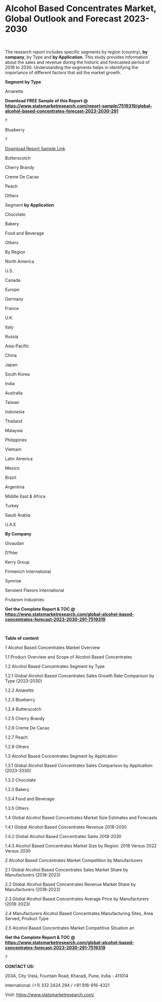 <h1>Alcohol Based Concentrates Market, Global Outlook and Forecast 2023-2030</h1><br/><p>The research report includes specific segments by region (country), <strong>by company</strong>, by Type and <strong>by Application</strong>. This study provides information about the sales and revenue during the historic and forecasted period of 2018 to 2030. Understanding the segments helps in identifying the importance of different factors that aid the market growth.</p>
 
 
 
 <p><strong>Segment by Type</strong></p>
 
 
 
 <p>Amaretto</p>
 
 
 
 <div><b>Download FREE Sample of this Report @ <a href="https://www.statsmarketresearch.com/download-free-sample/7519319/global-alcohol-based-concentrates-forecast-2023-2030-291">https://www.statsmarketresearch.com/report-sample/7519319/global-alcohol-based-concentrates-forecast-2023-2030-291</a></b></div>
 
 
 
 <p>? </p>
 
 
 
 <p>Blueberry</p>
 
 
 
 <p>? </p>
 
 
 
 <p><a href="https://www.statsmarketresearch.com/download-free-sample/7519319/global-alcohol-based-concentrates-forecast-2023-2030-291">Download Report Sample Link</a></p>
 
 
 
 <p>Butterscotch</p>
 
 
 
 <p>Cherry Brandy</p>
 
 
 
 <p>Creme De Cacao</p>
 
 
 
 <p>Peach</p>
 
 
 
 <p>Others</p>
 
 
 
 <p>Segment <strong>by Application</strong></p>
 
 
 
 <p>Chocolate</p>
 
 
 
 <p>Bakery</p>
 
 
 
 <p>Food and Beverage</p>
 
 
 
 <p>Others</p>
 
 
 
 <p>By Region</p>
 
 
 
 <p>North America</p>
 
 
 
 <p>U.S.</p>
 
 
 
 <p>Canada</p>
 
 
 
 <p>Europe</p>
 
 
 
 <p>Germany</p>
 
 
 
 <p>France</p>
 
 
 
 <p>U.K.</p>
 
 
 
 <p>Italy</p>
 
 
 
 <p>Russia</p>
 
 
 
 <p>Asia-Pacific</p>
 
 
 
 <p>China</p>
 
 
 
 <p>Japan</p>
 
 
 
 <p>South Korea</p>
 
 
 
 <p>India</p>
 
 
 
 <p>Australia</p>
 
 
 
 <p>Taiwan</p>
 
 
 
 <p>Indonesia</p>
 
 
 
 <p>Thailand</p>
 
 
 
 <p>Malaysia</p>
 
 
 
 <p>Philippines</p>
 
 
 
 <p>Vietnam</p>
 
 
 
 <p>Latin America</p>
 
 
 
 <p>Mexico</p>
 
 
 
 <p>Brazil</p>
 
 
 
 <p>Argentina</p>
 
 
 
 <p>Middle East & Africa</p>
 
 
 
 <p>Turkey</p>
 
 
 
 <p>Saudi Arabia</p>
 
 
 
 <p>U.A.E</p>
 
 
 
 <p><strong>By Company</strong></p>
 
 
 
 <p>Givaudan</p>
 
 
 
 <p>D?hler</p>
 
 
 
 <p>Kerry Group</p>
 
 
 
 <p>Firmenich International</p>
 
 
 
 <p>Symrise</p>
 
 
 
 <p>Sensient Flavors International</p>
 
 
 
 <p>Frutarom Industries</p>
 
 
 
 <div><b>Get the Complete Report & TOC @ <a href="https://www.statsmarketresearch.com/global-alcohol-based-concentrates-forecast-2023-2030-291-7519319">https://www.statsmarketresearch.com/global-alcohol-based-concentrates-forecast-2023-2030-291-7519319</a></b></div>
 
 
 
 <p><br />
 
 <b>Table of content</b></p>
 
 
 
 <p>1 Alcohol Based Concentrates Market Overview<br />
 
 1.1 Product Overview and Scope of Alcohol Based Concentrates<br />
 
 1.2 Alcohol Based Concentrates Segment by Type<br />
 
 1.2.1 Global Alcohol Based Concentrates Sales Growth Rate Comparison by Type (2023-2030)<br />
 
 1.2.2 Amaretto<br />
 
 1.2.3 Blueberry<br />
 
 1.2.4 Butterscotch<br />
 
 1.2.5 Cherry Brandy<br />
 
 1.2.6 Creme De Cacao<br />
 
 1.2.7 Peach<br />
 
 1.2.8 Others<br />
 
 1.3 Alcohol Based Concentrates Segment by Application<br />
 
 1.3.1 Global Alcohol Based Concentrates Sales Comparison by Application: (2023-2030)<br />
 
 1.3.2 Chocolate<br />
 
 1.3.3 Bakery<br />
 
 1.3.4 Food and Beverage<br />
 
 1.3.5 Others<br />
 
 1.4 Global Alcohol Based Concentrates Market Size Estimates and Forecasts<br />
 
 1.4.1 Global Alcohol Based Concentrates Revenue 2018-2030<br />
 
 1.4.2 Global Alcohol Based Concentrates Sales 2018-2030<br />
 
 1.4.3 Alcohol Based Concentrates Market Size by Region: 2018 Versus 2022 Versus 2030<br />
 
 2 Alcohol Based Concentrates Market Competition by Manufacturers<br />
 
 2.1 Global Alcohol Based Concentrates Sales Market Share by Manufacturers (2018-2023)<br />
 
 2.2 Global Alcohol Based Concentrates Revenue Market Share by Manufacturers (2018-2023)<br />
 
 2.3 Global Alcohol Based Concentrates Average Price by Manufacturers (2018-2023)<br />
 
 2.4 Manufacturers Alcohol Based Concentrates Manufacturing Sites, Area Served, Product Type<br />
 
 2.5 Alcohol Based Concentrates Market Competitive Situation an</p>
 
 
 
 <div><b>Get the Complete Report & TOC @ <a href="https://www.statsmarketresearch.com/global-alcohol-based-concentrates-forecast-2023-2030-291-7519319">https://www.statsmarketresearch.com/global-alcohol-based-concentrates-forecast-2023-2030-291-7519319</a></b></div>
 
 
 
 <p>? </p>
 
 
 
 <p><b>CONTACT US:</b><br />
 
 203A, City Vista, Fountain Road, Kharadi, Pune, India - 411014<br />
 
 International: (+1) 332 2424 294 / +91 916-916-4321<br />
 
 Visit: <a href="https://www.statsmarketresearch.com/">https://www.statsmarketresearch.com/</a></p>